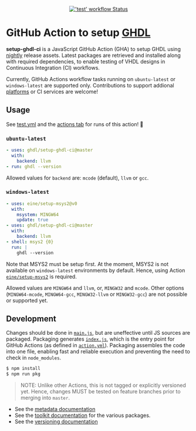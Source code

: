 
<p align="center">
  <a title="'test' workflow Status" href="https://github.com/ghdl/setup-ghdl-ci/actions?query=workflow%3Atest"><img alt="'test' workflow Status" src="https://img.shields.io/github/workflow/status/ghdl/setup-ghdl-ci/test?longCache=true&style=flat-square&label=test&logo=github"></a>
</p>

# GitHub Action to setup [GHDL](https://github.com/ghdl/ghdl)

**setup-ghdl-ci** is a JavaScript GitHub Action (GHA) to setup GHDL using [nightly](https://github.com/ghdl/ghdl/releases/tag/nightly) release assets. Latest packages are retrieved and installed along with required dependencies, to enable testing of VHDL designs in Continuous Integration (CI) workflows.

Currently, GitHub Actions workflow tasks running on `ubuntu-latest` or `windows-latest` are supported only. Contributions to support addional [platforms](https://help.github.com/en/actions/reference/virtual-environments-for-github-hosted-runners#supported-runners-and-hardware-resources) or CI services are welcome!

## Usage

See [test.yml](.github/workflows/test.yml) and the [actions tab](https://github.com/ghdl/setup-ghdl-ci/actions) for runs of this action! :rocket:

### `ubuntu-latest`

```yaml
- uses: ghdl/setup-ghdl-ci@master
  with:
    backend: llvm
- run: ghdl --version
```

Allowed values for `backend` are: `mcode` (default), `llvm` or `gcc`.

### `windows-latest`

```yml
- uses: eine/setup-msys2@v0
  with:
    msystem: MINGW64
    update: true
- uses: ghdl/setup-ghdl-ci@master
  with:
    backend: llvm
- shell: msys2 {0}
  run: |
    ghdl --version
```

Note that MSYS2 must be setup first. At the moment, MSYS2 is not available on `windows-latest` environments by default. Hence, using Action [`eine/setup-msys2`](https://github.com/eine/setup-msys2) is required.

Allowed values are `MINGW64` and `llvm`, or, `MINGW32` and `mcode`. Other options (`MINGW64-mcode`, `MINGW64-gcc`, `MINGW32-llvm` or `MINGW32-gcc`) are not possible or supported yet.

## Development

Changes should be done in [`main.js`](./main.js), but are uneffective until JS sources are packaged. Packaging generates [`index.js`](./index.js), which is the entry point for GitHub Actions (as defined in [`action.yml`](./action.yml)). Packaging assembles the code into one file, enabling fast and reliable execution and preventing the need to check in `node_modules`.

```sh
$ npm install
$ npm run pkg
```

> NOTE: Unlike other Actions, this is not tagged or explicitly versioned yet. Hence, changes MUST be tested on feature branches prior to merging into `master`.

- See the [metadata documentation](https://help.github.com/en/articles/metadata-syntax-for-github-actions)
- See the [toolkit documentation](https://github.com/actions/toolkit/blob/master/README.md#packages) for the various packages.
- See the [versioning documentation](https://github.com/actions/toolkit/blob/master/docs/action-versioning.md)
